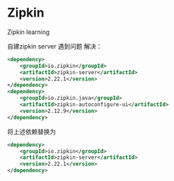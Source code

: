 # Zipkin
Zipkin learning



自建zipkin server 遇到问题
解决：

```xml
<dependency>
    <groupId>io.zipkin</groupId>
    <artifactId>zipkin-server</artifactId>
    <version>2.22.1</version>
</dependency>
<dependency>
    <groupId>io.zipkin.java</groupId>
    <artifactId>zipkin-autoconfigure-ui</artifactId>
    <version>2.12.9</version>
</dependency>
```

将上述依赖替换为

```xml
<dependency>
    <groupId>io.zipkin</groupId>
    <artifactId>zipkin-server</artifactId>
    <version>2.22.1</version>
</dependency>
```

